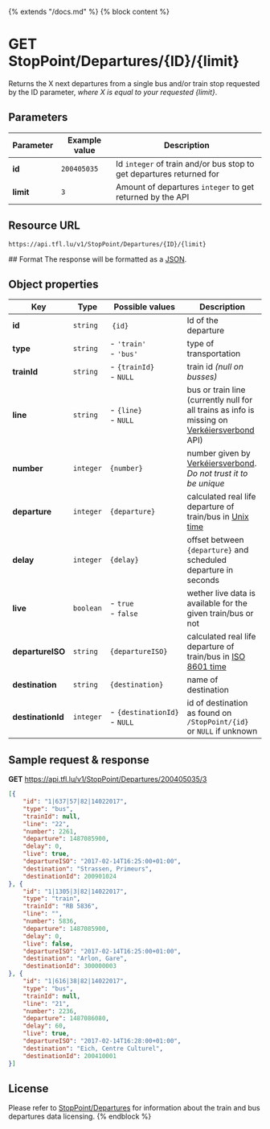 {% extends "/docs.md" %}
{% block content %}
# GET StopPoint/Departures/{ID}/{limit}
Returns the X next departures from a single bus and/or train stop requested by the ID parameter, _where X is equal to your requested {limit}_.

## Parameters
| Parameter         | Example value                   | Description |
| ----------------- | ------------------------------- | ----------- |
| **id** | `200405035` | Id `integer` of train and/or bus stop to get departures returned for |
| **limit** | `3` | Amount of departures `integer` to get returned by the API |

## Resource URL
    https://api.tfl.lu/v1/StopPoint/Departures/{ID}/{limit}

## Format
The response will be formatted as a [JSON](https://en.wikipedia.org/wiki/JSON).

## Object properties
| Key               | Type      | Possible values                   | Description |
| ----------------- | --------- | --------------------------------- | ----------- |
| **id**            | `string`  | `{id}`                            | Id of the departure |
| **type**          | `string`  | - `'train'`<br />- `'bus'`        | type of transportation |
| **trainId**       | `string`  | - `{trainId}`<br />- `NULL`       | train id _(null on busses)_ |
| **line**          | `string`  | - `{line}`<br />- `NULL`          | bus or train line (currently null for all trains as info is missing on [Verkéiersverbond](https://data.public.lu/en/organizations/mobiliteitszentral/) API) |
| **number**        | `integer` | `{number}`                        | number given by [Verkéiersverbond](https://data.public.lu/en/organizations/mobiliteitszentral/). _Do not trust it to be unique_ |
| **departure**     | `integer` | `{departure}`                     | calculated real life departure of train/bus in [Unix time](https://en.wikipedia.org/wiki/Unix_time) |
| **delay**         | `integer` | `{delay}`                         | offset between `{departure}` and scheduled departure in seconds |
| **live**          | `boolean` | - `true`<br />- `false`           | wether live data is available for the given train/bus or not |
| **departureISO**  | `string`  | `{departureISO}`                  | calculated real life departure of train/bus in [ISO 8601 time](https://en.wikipedia.org/wiki/ISO_8601) |
| **destination**   | `string`  | `{destination}`                   | name of destination |
| **destinationId** | `integer` | <nobr>- `{destinationId}`</nobr><br />- `NULL` | id of destination as found on `/StopPoint/{id}` or `NULL` if unknown |

## Sample request & response
**GET** https://api.tfl.lu/v1/StopPoint/Departures/200405035/3
```json
[{
	"id": "1|637|57|82|14022017",
	"type": "bus",
	"trainId": null,
	"line": "22",
	"number": 2261,
	"departure": 1487085900,
	"delay": 0,
	"live": true,
	"departureISO": "2017-02-14T16:25:00+01:00",
	"destination": "Strassen, Primeurs",
	"destinationId": 200901024
}, {
	"id": "1|1305|3|82|14022017",
	"type": "train",
	"trainId": "RB 5836",
	"line": "",
	"number": 5836,
	"departure": 1487085900,
	"delay": 0,
	"live": false,
	"departureISO": "2017-02-14T16:25:00+01:00",
	"destination": "Arlon, Gare",
	"destinationId": 300000003
}, {
	"id": "1|616|38|82|14022017",
	"type": "bus",
	"trainId": null,
	"line": "21",
	"number": 2236,
	"departure": 1487086080,
	"delay": 60,
	"live": true,
	"departureISO": "2017-02-14T16:28:00+01:00",
	"destination": "Eich, Centre Culturel",
	"destinationId": 200410001
}]
```

## License
Please refer to [StopPoint/Departures](/RESTAPIs/StopPoint-Departures.md#license) for information about the train and bus departures data licensing.
{% endblock %}
